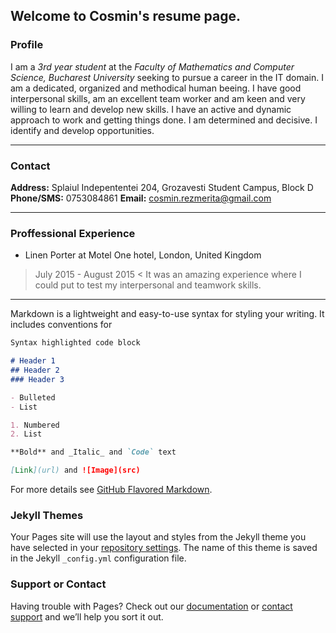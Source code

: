 ## Welcome to Cosmin's resume page.

### Profile
  I am a *3rd year student* at the *Faculty of Mathematics and Computer Science, Bucharest University* seeking to pursue a career in the IT domain. 
  I am a dedicated, organized and methodical human beeing. I have good interpersonal skills, am an excellent team worker and am keen and very willing to learn and develop new skills. I have an active and dynamic approach to work and getting things done. I am determined and decisive. I identify and develop opportunities.
  
***

### Contact
**Address:** Splaiul Indepententei 204, Grozavesti Student Campus, Block D
**Phone/SMS:** 0753084861
**Email:** cosmin.rezmerita@gmail.com
  
***

### Proffessional Experience
  - Linen Porter at Motel One hotel, London, United Kingdom
  > July 2015 - August 2015 <
    It was an amazing experience where I could put to test my interpersonal and teamwork skills.

***

Markdown is a lightweight and easy-to-use syntax for styling your writing. It includes conventions for

```markdown
Syntax highlighted code block

# Header 1
## Header 2
### Header 3

- Bulleted
- List

1. Numbered
2. List

**Bold** and _Italic_ and `Code` text

[Link](url) and ![Image](src)
```

For more details see [GitHub Flavored Markdown](https://guides.github.com/features/mastering-markdown/).

### Jekyll Themes

Your Pages site will use the layout and styles from the Jekyll theme you have selected in your [repository settings](https://github.com/comyrez/Resume/settings). The name of this theme is saved in the Jekyll `_config.yml` configuration file.

### Support or Contact

Having trouble with Pages? Check out our [documentation](https://help.github.com/categories/github-pages-basics/) or [contact support](https://github.com/contact) and we’ll help you sort it out.
